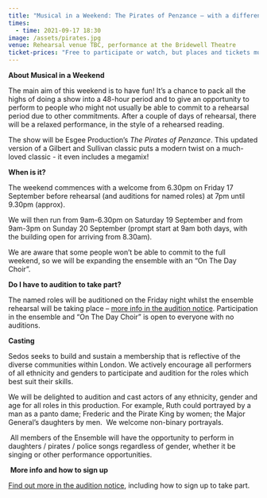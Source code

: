 ```yaml
---
title: "Musical in a Weekend: The Pirates of Penzance – with a difference"
times:
  - time: 2021-09-17 18:30
image: /assets/pirates.jpg
venue: Rehearsal venue TBC, performance at the Bridewell Theatre
ticket-prices: "Free to participate or watch, but places and tickets must be booked. "
---
```

**About Musical in a Weekend**

The main aim of this weekend is to have fun! It’s a chance to pack all the highs of doing a show into a 48-hour period and to give an opportunity to perform to people who might not usually be able to commit to a rehearsal period due to other commitments. After  a couple of days of rehearsal, there will be a relaxed performance, in the style of a rehearsed reading. 

The show will be Esgee Production’s *The Pirates of Penzance*. This updated version of a Gilbert and Sullivan classic puts a modern twist on a much-loved classic - it even includes a megamix!

**When is it?**

The weekend commences with a welcome from 6.30pm on Friday 17 September before rehearsal (and auditions for named roles) at 7pm until 9.30pm (approx). 

We will then run from 9am-6.30pm on Saturday 19 September and from 9am-3pm on Sunday 20 September (prompt start at 9am both days, with the building open for arriving from 8.30am). 

We are aware that some people won’t be able to commit to the full weekend, so we will be expanding the ensemble with an “On The Day Choir”.

**Do I have to audition to take part?**

The named roles will be auditioned on the Friday night whilst the ensemble rehearsal will be taking place – [more info in the audition notice](https://docs.google.com/document/d/1GW2j1YMh7Je020u5-C2mPTpjO33t_12LFcErs0ZVQ3o/edit?usp=sharing). Participation in the ensemble and “On The Day Choir” is open to everyone with no auditions. 

**Casting**

Sedos seeks to build and sustain a membership that is reflective of the diverse communities within London. We actively encourage all performers of all ethnicity and genders to participate and audition for the roles which best suit their skills.  

We will be delighted to audition and cast actors of any ethnicity, gender and age for all roles in this production. For example, Ruth could portrayed by a man as a panto dame; Frederic and the Pirate King by women; the Major General’s daughters by men.  We welcome non-binary portrayals.  

 All members of the Ensemble will have the opportunity to perform in daughters / pirates / police songs regardless of gender, whether it be singing or other performance opportunities.

 **More info and how to sign up**

[Find out more in the audition notice](https://docs.google.com/document/d/1GW2j1YMh7Je020u5-C2mPTpjO33t_12LFcErs0ZVQ3o/edit?usp=sharing), including how to sign up to take part.